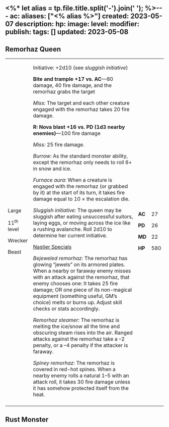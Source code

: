 <%* let alias = tp.file.title.split('-').join(' '); %>---
ac: 
aliases: ["<% alias %>"]
created: 2023-05-07
description: 
hp: 
image: 
level: 
modifier: 
publish: 
tags: []
updated: 2023-05-08
---

## Remorhaz Queen

<table>
<colgroup>
<col style="width: 16%" />
<col style="width: 71%" />
<col style="width: 5%" />
<col style="width: 6%" />
</colgroup>
<tbody>
<tr class="odd">
<td><p>Large</p>
<p>11<sup>th</sup> level</p>
<p>Wrecker</p>
<p>Beast</p></td>
<td><p>Initiative: +2d10 (see <em>sluggish initiative</em>)</p>
<p><strong>Bite and trample +17 vs. AC</strong>—80 damage, 40 fire
damage, and the remorhaz grabs the target</p>
<p><em>Miss:</em> The target and each other creature engaged with the
remorhaz takes 20 fire damage.</p>
<p><strong>R: Nova blast +16 vs. PD (1d3 nearby enemies)</strong>—100
fire damage</p>
<p><em>Miss:</em> 25 fire damage.</p>
<p><em>Burrow:</em> As the standard monster ability, except the remorhaz
only needs to roll 6+ in snow and ice.</p>
<p><em>Furnace aura:</em> When a creature is engaged with the remorhaz
(or grabbed by it) at the start of its turn, it takes fire damage equal
to 10 × the escalation die.</p>
<p><em>Sluggish initiative:</em> The queen may be sluggish after eating
unsuccessful suitors, laying eggs, or moving across the ice like a
rushing avalanche. Roll 2d10 to determine her current initiative.</p>
<p><u>Nastier Specials</u></p>
<p><em>Bejeweled remorhaz:</em> The remorhaz has glowing “jewels” on its
armored plates. When a nearby or faraway enemy misses with an attack
against the remorhaz, that enemy chooses one: It takes 25 fire damage;
OR one piece of its non-magical equipment (something useful, GM’s
choice) melts or burns up. Adjust skill checks or stats accordingly.</p>
<p><em>Remorhaz steamer:</em> The remorhaz is melting the ice/snow all
the time and obscuring steam rises into the air. Ranged attacks against
the remorhaz take a –2 penalty, or a –4 penalty if the attacker is
faraway.</p>
<p><em>Spiney remorhaz:</em> The remorhaz is covered in red-hot spines.
When a nearby enemy rolls a natural 1–5 with an attack roll, it takes 30
fire damage unless it has somehow protected itself from the
heat.</p></td>
<td><p><strong>AC</strong></p>
<p><strong>PD</strong></p>
<p><strong>MD</strong></p>
<p><strong>HP</strong></p></td>
<td><p>27</p>
<p>26</p>
<p>22</p>
<p>580</p></td>
</tr>
<tr class="even">
<td></td>
<td></td>
<td></td>
<td></td>
</tr>
</tbody>
</table>

## Rust Monster
